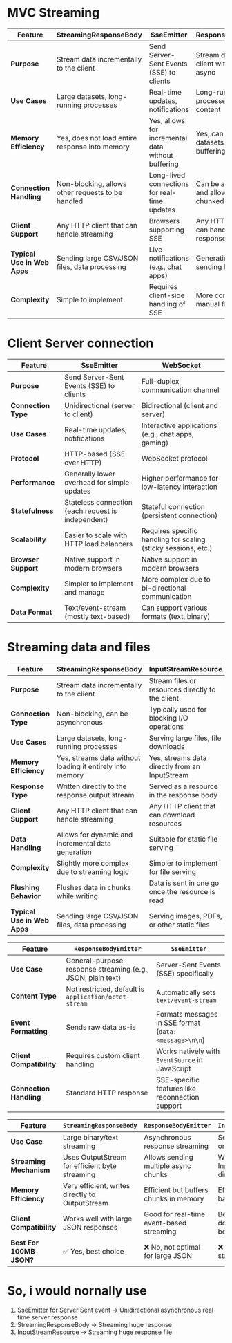 
# MVC Streaming

| Feature                      | StreamingResponseBody                             | SseEmitter                                      | ResponseBodyEmitter                             | InputStreamResource                               |
 |------------------------------|--------------------------------------------------|------------------------------------------------|------------------------------------------------|--------------------------------------------------|
| **Purpose**                  | Stream data incrementally to the client          | Send Server-Sent Events (SSE) to clients      | Stream data to the client with support for async| Stream files or resources directly to the client  |
| **Use Cases**                | Large datasets, long-running processes            | Real-time updates, notifications                | Long-running processes, dynamic content         | Large files, dynamic content, file downloads      |
| **Memory Efficiency**        | Yes, does not load entire response into memory    | Yes, allows for incremental data without buffering| Yes, can handle large datasets without buffering | Yes, streams directly from an InputStream         |
| **Connection Handling**      | Non-blocking, allows other requests to be handled | Long-lived connections for real-time updates    | Can be asynchronous and allows for chunked data | Managed by Spring, auto-closed after response     |
| **Client Support**           | Any HTTP client that can handle streaming         | Browsers supporting SSE                          | Any HTTP client that can handle chunked responses| Any HTTP client                                   |
| **Typical Use in Web Apps**  | Sending large CSV/JSON files, data processing    | Live notifications (e.g., chat apps)           | Generating reports, sending logs                | File downloads, serving media                     |
| **Complexity**               | Simple to implement                               | Requires client-side handling of SSE            | More complex due to manual flushing              | Simple to implement                               |
 
# Client Server connection

| Feature                      | SseEmitter                                      | WebSocket                                      |
|------------------------------|------------------------------------------------|------------------------------------------------|
| **Purpose**                  | Send Server-Sent Events (SSE) to clients      | Full-duplex communication channel              |
| **Connection Type**          | Unidirectional (server to client)              | Bidirectional (client and server)             |
| **Use Cases**                | Real-time updates, notifications                | Interactive applications (e.g., chat apps, gaming) |
| **Protocol**                 | HTTP-based (SSE over HTTP)                     | WebSocket protocol                             |
| **Performance**              | Generally lower overhead for simple updates     | Higher performance for low-latency interaction |
| **Statefulness**             | Stateless connection (each request is independent)| Stateful connection (persistent connection)    |
| **Scalability**              | Easier to scale with HTTP load balancers       | Requires specific handling for scaling (sticky sessions, etc.) |
| **Browser Support**          | Native support in modern browsers               | Native support in modern browsers              |
| **Complexity**               | Simpler to implement and manage                 | More complex due to bi-directional communication |
| **Data Format**              | Text/event-stream (mostly text-based)          | Can support various formats (text, binary)    |

# Streaming data and files

| Feature                      | StreamingResponseBody                             | InputStreamResource                              |
|------------------------------|--------------------------------------------------|--------------------------------------------------|
| **Purpose**                  | Stream data incrementally to the client          | Stream files or resources directly to the client |
| **Connection Type**          | Non-blocking, can be asynchronous                | Typically used for blocking I/O operations       |
| **Use Cases**                | Large datasets, long-running processes            | Serving large files, file downloads               |
| **Memory Efficiency**        | Yes, streams data without loading it entirely into memory | Yes, streams data directly from an InputStream    |
| **Response Type**            | Written directly to the response output stream   | Served as a resource in the response body         |
| **Client Support**           | Any HTTP client that can handle streaming         | Any HTTP client that can download resources       |
| **Data Handling**            | Allows for dynamic and incremental data generation | Suitable for static file serving                  |
| **Complexity**               | Slightly more complex due to streaming logic      | Simpler to implement for file serving             |
| **Flushing Behavior**        | Flushes data in chunks while writing              | Data is sent in one go once the resource is read  |
| **Typical Use in Web Apps**  | Sending large CSV/JSON files, data processing     | Serving images, PDFs, or other static files      |

| Feature         | `ResponseBodyEmitter` | `SseEmitter` |
|---------------|-------------------|-------------|
| **Use Case** | General-purpose response streaming (e.g., JSON, plain text) | Server-Sent Events (SSE) specifically |
| **Content Type** | Not restricted, default is `application/octet-stream` | Automatically sets `text/event-stream` |
| **Event Formatting** | Sends raw data as-is | Formats messages in SSE format (`data: <message>\n\n`) |
| **Client Compatibility** | Requires custom client handling | Works natively with `EventSource` in JavaScript |
| **Connection Handling** | Standard HTTP response | SSE-specific features like reconnection support |

| Feature                 | `StreamingResponseBody` | `ResponseBodyEmitter` | `InputStreamResource` |
|-------------------------|------------------------|-----------------------|-----------------------|
| **Use Case**           | Large binary/text streaming | Asynchronous response streaming | Serving large files or input streams |
| **Streaming Mechanism** | Uses OutputStream for efficient byte streaming | Allows sending multiple async chunks | Wraps an InputStream for direct response |
| **Memory Efficiency**   | Very efficient, writes directly to OutputStream | Efficient but buffers chunks in memory | Efficient for file-based responses |
| **Client Compatibility** | Works well with large JSON responses | Good for real-time event-based streaming | Best for file downloads, may not be ideal for JSON |
| **Best For 100MB JSON?** | ✅ Yes, best choice | ❌ No, not optimal for large JSON | ❌ No, better for static files |

# So, i would nornally use 
1. SseEmitter for Server Sent event -> Unidirectional asynchronous real time server response 
2. StreamingResponseBody -> Streaming huge response
3. InputStreamResource -> Streaming huge response file
